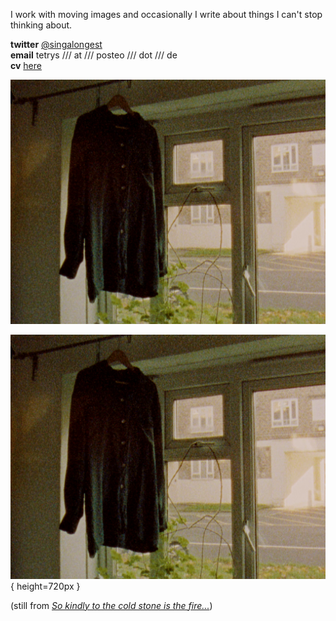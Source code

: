 I work with moving images and occasionally I write about things I can't stop thinking about.  
  
**twitter** [@singalongest](https://twitter.com/singalongest)  
**email** tetrys /// at /// posteo /// dot /// de  
**cv** [here](https://www.rastko.co.uk/cv/)
  
![](/images/kindly.png) 

![So kindly](images/kindly.png){ height=720px }

(still from [_So kindly to the cold stone is the fire..._](https://vimeo.com/660201404/4751f51044))  
